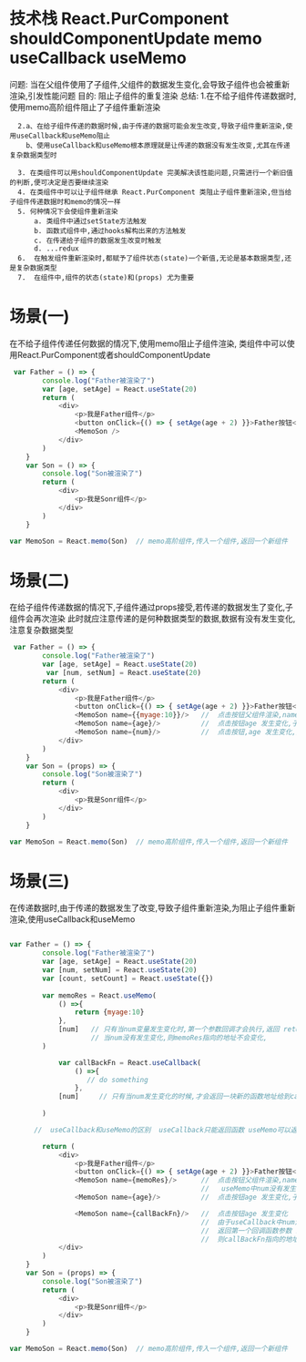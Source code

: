 
# 技术栈 React.PurComponent  shouldComponentUpdate  memo useCallback useMemo

问题: 当在父组件使用了子组件,父组件的数据发生变化,会导致子组件也会被重新渲染,引发性能问题
目的: 阻止子组件的重复渲染
总结: 1.在不给子组件传递数据时,使用memo高阶组件阻止了子组件重新渲染

      2.a、在给子组件传递的数据时候,由于传递的数据可能会发生改变,导致子组件重新渲染,使用useCallback和useMemo阻止
        b、使用useCallback和useMemo根本原理就是让传递的数据没有发生改变,尤其在传递复杂数据类型时

      3. 在类组件可以用shouldComponentUpdate 完美解决该性能问题,只需进行一个新旧值的判断,便可决定是否要继续渲染
      4. 在类组件中可以让子组件继承 React.PurComponent 类阻止子组件重新渲染,但当给子组件传递数据时和memo的情况一样
      5. 何种情况下会使组件重新渲染
          a. 类组件中通过setState方法触发
          b. 函数式组件中,通过hooks解构出来的方法触发
          c. 在传递给子组件的数据发生改变时触发
          d. ...redux
      6.  在触发组件重新渲染时,都赋予了组件状态(state)一个新值,无论是基本数据类型,还是复杂数据类型
      7.  在组件中,组件的状态(state)和(props) 尤为重要

# 场景(一)
 在不给子组件传递任何数据的情况下,使用memo阻止子组件渲染, 类组件中可以使用React.PurComponent或者shouldComponentUpdate
```javascript
 var Father = () => {
        console.log("Father被渲染了")
        var [age, setAge] = React.useState(20)
        return (
            <div>
                <p>我是Father组件</p>
                <button onClick={() => { setAge(age + 2) }}>Father按钮</button>
                <MemoSon />  
            </div>
        )
    }
    var Son = () => {
        console.log("Son被渲染了")
        return (
            <div>
                <p>我是Sonr组件</p>
            </div>
        )
    }

var MemoSon = React.memo(Son)  // memo高阶组件,传入一个组件,返回一个新组件
```
# 场景(二)
在给子组件传递数据的情况下,子组件通过props接受,若传递的数据发生了变化,子组件会再次渲染
此时就应注意传递的是何种数据类型的数据,数据有没有发生变化,注意复杂数据类型
```javascript
 var Father = () => {
        console.log("Father被渲染了")
        var [age, setAge] = React.useState(20)
         var [num, setNum] = React.useState(20)
        return (
            <div>
                <p>我是Father组件</p>
                <button onClick={() => { setAge(age + 2) }}>Father按钮</button>
                <MemoSon name={{myage:10}}/>   //  点击按钮父组件渲染,name值为复杂数据类型,name发生变化,子组件渲染
                <MemoSon name={age}/>          //  点击按钮age 发生变化,子组件渲染
                <MemoSon name={num}/>          //  点击按钮,age 发生变化,父组件渲染,num没有发生变化,及name没有发生变化,子组件不会渲染
            </div>
        )
    }
    var Son = (props) => {
        console.log("Son被渲染了")
        return (
            <div>
                <p>我是Sonr组件</p>
            </div>
        )
    }

var MemoSon = React.memo(Son)  // memo高阶组件,传入一个组件,返回一个新组件

```
# 场景(三)
在传递数据时,由于传递的数据发生了改变,导致子组件重新渲染,为阻止子组件重新渲染,使用useCallback和useMemo
```javascript

var Father = () => {
        console.log("Father被渲染了")
        var [age, setAge] = React.useState(20)
        var [num, setNum] = React.useState(20)
        var [count, setCount] = React.useState({})
        
        var memoRes = React.useMemo(
            () =>{
                return {myage:10}
            },
            [num]   // 只有当num变量发生变化时,第一个参数回调才会执行,返回 return 返回的内容给memoRes
                    // 当num没有发生变化,则memoRes指向的地址不会变化,
        )

            var callBackFn = React.useCallback(
                () =>{
                   // do something
                },
            [num]     // 只有当num发生变化的时候,才会返回一块新的函数地址给到callBackFn,函数地址指向,第一个传入函数参数
                    
        )

      //  useCallback和useMemo的区别  useCallback只能返回函数 useMemo可以返回return 的内容

        return (
            <div>
                <p>我是Father组件</p>
                <button onClick={() => { setAge(age + 2) }}>Father按钮</button>
                <MemoSon name={memoRes}/>      //  点击按钮父组件渲染,name值为复杂数据类型,
                                               //   useMemo中num没有发生变化,则memoRes指向的地址不变,即name不变,阻止了子组件渲染
                <MemoSon name={age}/>          //  点击按钮age 发生变化,子组件渲染

                <MemoSon name={callBackFn}/>   //  点击按钮age 发生变化
                                               //  由于useCallback中num没有发生变化，
                                               //  返回第一个回调函数参数 给callBackFn 永远是 同一个函数地址.
                                               //  则callBackFn指向的地址不变,即name不变,阻止了子组件渲染
            </div>
        )
    }
    var Son = (props) => {
        console.log("Son被渲染了")
        return (
            <div>
                <p>我是Sonr组件</p>
            </div>
        )
    }

var MemoSon = React.memo(Son)  // memo高阶组件,传入一个组件,返回一个新组件
```